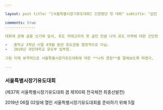 ```yaml
---

layout: post title: "[서울특별시장기유도대회] 긴장됐던 첫 대회" subtitle: "값진 결과물을 얻고 돌아가다 !" categories: exercise tags: judo

comments: true
--------------

대회에 관해 글을 쓰기에 앞서, 유도 카테고리의 첫 글인 만큼 나의 유도 이력에 대한 간단한 언급을 하고 넘어가고 싶다.

-	중학교 3학년 시절 4개월 동안 유도관을 열정적으로 다님.
-	2019년 국민대학교 유도부 입부함.

그럼 이제 본격적으로 서울특별시장기유도대회에 대한 **나의 경험**을 말해보도록 하겠다.

---
```


### 서울특별시장기유도대회

(제37회 서울특별시장기유도대회 겸 제100회 전국체전 최종선발전)

2019년 06월 02일에 열린 서울특별시장기유도대회를 준비하기 위해 5월

